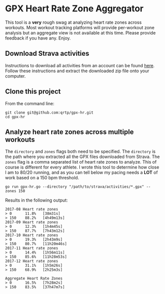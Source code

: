 # GPX Heart Rate Zone Aggregator

This tool is a **very** rough swag at analyzing heart rate zones across workouts. Most workout tracking platforms will
provide per-workout zone analysis but an aggregate view is not available at this time. Please provide feedback if you
have any. Enjoy.

## Download Strava activities
Instructions to download all activities from an account can be found [here](https://support.strava.com/hc/en-us/articles/216918437-Exporting-your-Data-and-Bulk-Export). Follow
these instructions and extract the downloaded zip file onto your computer.

## Clone this project

From the command line:
```
git clone git@github.com:qrtp/gpx-hr.git
cd gpx-hr
```

## Analyze heart rate zones across multiple workouts

The `directory` and `zones` flags both need to be specified. The `directory` is the path where you extracted all the GPX
files downloaded from Strava. The `zones` flag is a comma separated list of heart rate zones to analyze. This of course
is different for every athlete. I wrote this tool to determine how close I am to 80/20 running, and as you can tell below
my pacing needs a **LOT** of work based on a 150 bpm threshold.

```
go run gpx-hr.go --directory "/path/to/strava/activities/*.gpx" --zones 150
```

Results in the following output:

```
2017-08 Heart rate zones
> 0 	 11.8% 	 [38m31s]
> 150 	 88.2% 	 [4h49m13s]
2017-09 Heart rate zones
> 0 	 12.3% 	 [1h4m45s]
> 150 	 87.7% 	 [7h43m12s]
2017-10 Heart rate zones
> 0 	 19.3% 	 [2h43m9s]
> 150 	 80.7% 	 [11h20m46s]
2017-11 Heart rate zones
> 0 	 14.4% 	 [1h56m11s]
> 150 	 85.6% 	 [11h28m53s]
2017-12 Heart rate zones
> 0 	 31.1% 	 [1h5m26s]
> 150 	 68.9% 	 [2h25m3s]

Aggregate Heart Rate Zones
> 0 	 16.5% 	 [7h28m2s]
> 150 	 83.5% 	 [37h47m7s]
```
